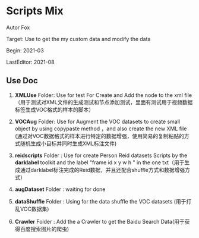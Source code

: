 # Scripts Mix
Autor Fox 

Target: Use to get the my custom data and modify the data 

Begin: 2021-03

LastEditor: 2021-08

## Use Doc

1. **XMLUse** Folder: Use for test For Create and Add the node to the xml file （用于测试对XML文件的生成测试和节点添加测试，里面有测试用于视频数据标签生成VOC格式的样本的脚本）

2. **VOCAug** Folder: Use for Augment the VOC datasets to create small object by using copypaste method ，and also create the new XML file (通过对VOC数据格式的样本进行特定的数据增强，使用简易的复制粘贴的方式随机生成小目标并同时生成XML标注文件)
3. **reidscripts** Folder : Use for create Person Reid datasets Scripts by the **darklabel** toolkit and the label "frame id x y  w h " in the one txt（用于生成通过darklabel标注完成的Reid数据，并且还配合shuffle方式和数据增强方式）
4. **augDataset** Folder : waiting for done 
5. **dataShuffle** Folder : Using for the data shuffle the VOC datasets (用于打乱VOC数据集)

6. **Crawler** Folder : Add the a Crawler to get the Baidu Search Data(用于获得百度搜索图片的爬虫)

